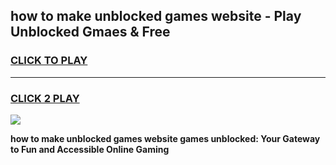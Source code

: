 
## how to make unblocked games website - Play Unblocked Gmaes & Free
<h3>
<a href="https://news.freeplayer.one?title=how_to_make_unblocked_games_website&ref=23F">CLICK TO PLAY</a></h3>
<hr>

<h3>
<a href="https://news.freeplayer.one?title=how_to_make_unblocked_games_website&ref=23F">CLICK 2 PLAY</a>
  
</h3>

<a href="https://news.freeplayer.one?title=how_to_make_unblocked_games_website&ref=23F/"><img src="https://clearcache.store/games.png"></a>


**how to make unblocked games website games unblocked: Your Gateway to Fun and Accessible Online Gaming**

